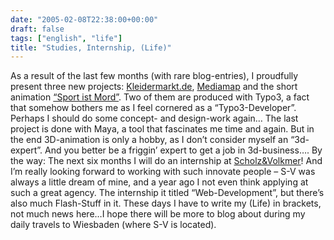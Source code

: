 ```yaml
---
date: "2005-02-08T22:38:00+00:00"
draft: false
tags: ["english", "life"]
title: "Studies, Internship, (Life)"
---
```

As a result of the last few months (with rare blog-entries), I
proudfully present three new projects:
[Kleidermarkt.de](http://chillu.com/299/#kleidermarkt),
[Mediamap](http://chillu.com/299/#mediamap) and the short animation
[“Sport ist Mord”](http://chillu.com/298/#sport-ist-mord). Two of
them are produced with Typo3, a fact that somehow bothers me as I
feel cornered as a “Typo3-Developer”. Perhaps I should do some
concept- and design-work again… The last project is done with Maya,
a tool that fascinates me time and again. But in the end
3D-animation is only a hobby, as I don’t consider myself an
“3d-expert”. And you better be a friggin’ expert to get a job in
3d-business…. By the way: The next six months I will do an
internship at [Scholz&Volkmer](http://www.s-v.de)! And I’m really
looking forward to working with such innovate people – S-V was
always a little dream of mine, and a year ago I not even think
applying at such a great agency. The internship it titled
“Web-Development”, but there’s also much Flash-Stuff in it. These
days I have to write my (Life) in brackets, not much news here…I
hope there will be more to blog about during my daily travels to
Wiesbaden (where S-V is located).




